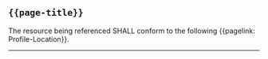 ## <code>{{page-title}}</code>

The resource being referenced SHALL conform to the following {{pagelink: Profile-Location}}.

---